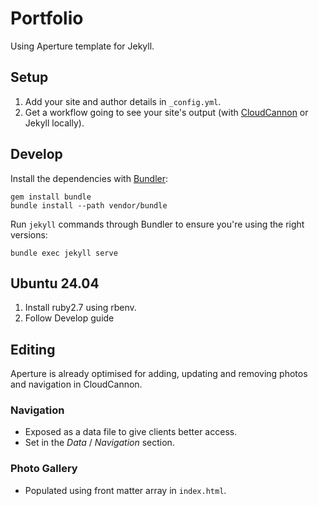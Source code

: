 # Portfolio

Using Aperture template for Jekyll.


## Setup

1. Add your site and author details in `_config.yml`.
2. Get a workflow going to see your site's output (with [CloudCannon](https://app.cloudcannon.com/) or Jekyll locally).

## Develop

Install the dependencies with [Bundler](http://bundler.io/):

    gem install bundle
    bundle install --path vendor/bundle

Run `jekyll` commands through Bundler to ensure you're using the right versions:

    bundle exec jekyll serve


## Ubuntu 24.04

1. Install ruby2.7 using rbenv.
2. Follow Develop guide


## Editing

Aperture is already optimised for adding, updating and removing photos and navigation in CloudCannon.

### Navigation

* Exposed as a data file to give clients better access.
* Set in the *Data* / *Navigation* section.

### Photo Gallery

* Populated using front matter array in `index.html`.
